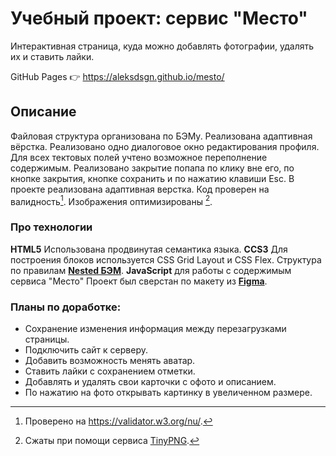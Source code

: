 # Учебный проект: сервис "Место"
Интерактивная страница, куда можно добавлять фотографии, удалять их и ставить лайки.

GitHub Pages :point_right: https://aleksdsgn.github.io/mesto/

## Описание
Файловая структура организована по БЭМу. Реализована адаптивная вёрстка. Реализовано одно диалоговое окно редактирования профиля. Для всех тектовых полей учтено возможное переполнение содержимым. Реализовано закрытие попапа по клику вне его, по кнопке закрытия, кнопке сохранить и по нажатию клавиши Esc. В проекте реализована адаптивная верстка. Код проверен на валидность[^1]. Изображения оптимизированы [^2].

### Про технологии

**HTML5** Использована продвинутая семантика языка.
**СCS3** Для построения блоков используется CSS Grid Layout и CSS Flex.
Структура по правилам **[Nested БЭМ](https://ru.bem.info/methodology/filestructure/#nested)**.
**JavaScript** для работы с содержимым сервиса "Место"
Проект был сверстан по макету из [**Figma**](https://www.figma.com/file/2cn9N9jSkmxD84oJik7xL7/JavaScript.-Sprint-4?node-id=0%3A1).


### Планы по доработке:

* Сохранение изменения информация между перезагрузками страницы.
* Подключить сайт к серверу.
* Добавить возможность менять аватар.
* Ставить лайки с сохранением отметки.
* Добавлять и удалять свои карточки с офото и описанием.
* По нажатию на фото открывать картинку в увеличенном размере.

[^1]: Проверено на https://validator.w3.org/nu/.
[^2]: Сжаты при помощи сервиса [TinyPNG](https://tinypng.com/).
